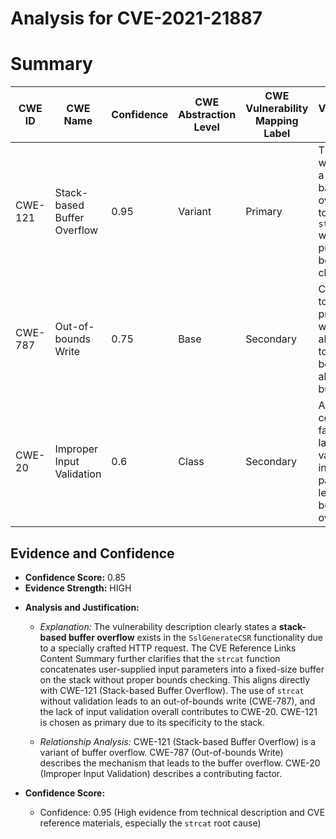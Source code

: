 # Analysis for CVE-2021-21887

# Summary
| CWE ID | CWE Name | Confidence | CWE Abstraction Level | CWE Vulnerability Mapping Label | CWE-Vulnerability Mapping Notes |
|---|---|---|---|---|---|
| CWE-121 | Stack-based Buffer Overflow | 0.95 | Variant | Primary | The primary weakness is a stack-based buffer overflow due to the use of `strcat` without proper bounds checking. |
| CWE-787 | Out-of-bounds Write | 0.75 | Base | Secondary | Contributes to the primary weakness by allowing data to be written beyond the allocated buffer. |
| CWE-20 | Improper Input Validation | 0.6 | Class | Secondary | A contributing factor as the lack of validation of input parameters leads to the buffer overflow. |

## Evidence and Confidence

*   **Confidence Score:** 0.85
*   **Evidence Strength:** HIGH

- **Analysis and Justification:**
  - *Explanation:* The vulnerability description clearly states a **stack-based buffer overflow** exists in the `SslGenerateCSR` functionality due to a specially crafted HTTP request. The CVE Reference Links Content Summary further clarifies that the `strcat` function concatenates user-supplied input parameters into a fixed-size buffer on the stack without proper bounds checking. This aligns directly with CWE-121 (Stack-based Buffer Overflow). The use of `strcat` without validation leads to an out-of-bounds write (CWE-787), and the lack of input validation overall contributes to CWE-20. CWE-121 is chosen as primary due to its specificity to the stack.

  - *Relationship Analysis:* CWE-121 (Stack-based Buffer Overflow) is a variant of buffer overflow. CWE-787 (Out-of-bounds Write) describes the mechanism that leads to the buffer overflow. CWE-20 (Improper Input Validation) describes a contributing factor.

- **Confidence Score:**
  - Confidence: 0.95 (High evidence from technical description and CVE reference materials, especially the `strcat` root cause)
